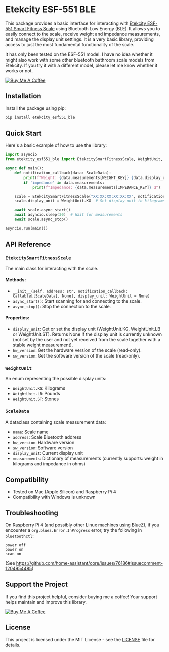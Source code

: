 # Etekcity ESF-551 BLE

This package provides a basic interface for interacting with [Etekcity ESF-551 Smart Fitness Scale](https://etekcity.com/products/smart-fitness-scale-esf551) using Bluetooth Low Energy (BLE). It allows you to easily connect to the scale, receive weight and impedance measurements, and manage the display unit settings. It is a very basic library, providing access to just the most fundamental functionality of the scale.

It has only been tested on the ESF-551 model. I have no idea whether it might also work with some other bluetooth bathroom scale models from Etekcity. If you try it with a different model, please let me know whether it works or not.

[![Buy Me A Coffee](https://www.buymeacoffee.com/assets/img/custom_images/orange_img.png)](https://www.buymeacoffee.com/ronnnnnnn)


## Installation

Install the package using pip:

```bash
pip install etekcity_esf551_ble
```

## Quick Start

Here's a basic example of how to use the library:

```python
import asyncio
from etekcity_esf551_ble import EtekcitySmartFitnessScale, WeightUnit, ScaleData, IMPEDANCE_KEY, WEIGHT_KEY

async def main():
    def notification_callback(data: ScaleData):
        print(f"Weight: {data.measurements[WEIGHT_KEY]} {data.display_unit.name}")
        if 'impedance' in data.measurements:
            print(f"Impedance: {data.measurements[IMPEDANCE_KEY]} Ω")

    scale = EtekcitySmartFitnessScale("XX:XX:XX:XX:XX:XX", notification_callback)
    scale.display_unit = WeightUnit.KG  # Set display unit to kilograms

    await scale.async_start()
    await asyncio.sleep(30)  # Wait for measurements
    await scale.async_stop()

asyncio.run(main())
```

## API Reference

### `EtekcitySmartFitnessScale`

The main class for interacting with the scale.

#### Methods:

- `__init__(self, address: str, notification_callback: Callable[[ScaleData], None], display_unit: WeightUnit = None)`
- `async_start()`: Start scanning for and connecting to the scale.
- `async_stop()`: Stop the connection to the scale.

#### Properties:

- `display_unit`: Get or set the display unit (WeightUnit.KG, WeightUnit.LB or WeightUnit.ST). Returns None if the display unit is currently unknown (not set by the user and not yet received from the scale together with a stable weight measurement).
- `hw_version`: Get the hardware version of the scale (read-only).
- `sw_version`: Get the software version of the scale (read-only).

### `WeightUnit`

An enum representing the possible display units:

- `WeightUnit.KG`: Kilograms
- `WeightUnit.LB`: Pounds
- `WeightUnit.ST`: Stones

### `ScaleData`

A dataclass containing scale measurement data:

- `name`: Scale name
- `address`: Scale Bluetooth address
- `hw_version`: Hardware version
- `sw_version`: Software version
- `display_unit`: Current display unit
- `measurements`: Dictionary of measurements (currently supports: weight in kilograms and impedance in ohms)

## Compatibility

- Tested on Mac (Apple Silicon) and Raspberry Pi 4
- Compatibility with Windows is unknown

## Troubleshooting

On Raspberry Pi 4 (and possibly other Linux machines using BlueZ), if you encounter a `org.bluez.Error.InProgress` error, try the following in `bluetoothctl`:

```
power off
power on
scan on
```
(See https://github.com/home-assistant/core/issues/76186#issuecomment-1204954485)

## Support the Project

If you find this project helpful, consider buying me a coffee! Your support helps maintain and improve this library.

[![Buy Me A Coffee](https://www.buymeacoffee.com/assets/img/custom_images/orange_img.png)](https://www.buymeacoffee.com/ronnnnnnn)

## License

This project is licensed under the MIT License - see the [LICENSE](LICENSE) file for details.

